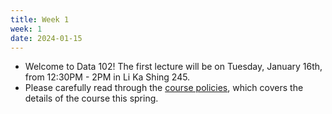 ```yaml
---
title: Week 1
week: 1
date: 2024-01-15
---
```


- Welcome to Data 102! The first lecture will be on Tuesday, January 16th, from 12:30PM - 2PM in Li Ka Shing 245. 
- Please carefully read through the [course policies](syllabus), which covers the details of the course this spring.